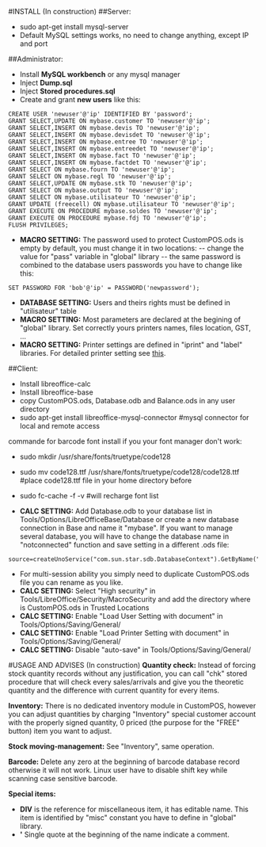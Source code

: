 #INSTALL (In construction)
##Server:
- sudo apt-get install mysql-server
- Default MySQL settings works, no need to change anything, except IP and port

##Administrator:
- Install **MySQL workbench** or any mysql manager
- Inject **Dump.sql**
- Inject **Stored procedures.sql**
- Create and grant **new users** like this:
```
CREATE USER 'newuser'@'ip' IDENTIFIED BY 'password';
GRANT SELECT,UPDATE ON mybase.customer TO 'newuser'@'ip';
GRANT SELECT,INSERT ON mybase.devis TO 'newuser'@'ip';
GRANT SELECT,INSERT ON mybase.devisdet TO 'newuser'@'ip';
GRANT SELECT,INSERT ON mybase.entree TO 'newuser'@'ip';
GRANT SELECT,INSERT ON mybase.entreedet TO 'newuser'@'ip';
GRANT SELECT,INSERT ON mybase.fact TO 'newuser'@'ip';
GRANT SELECT,INSERT ON mybase.factdet TO 'newuser'@'ip';
GRANT SELECT ON mybase.fourn TO 'newuser'@'ip';
GRANT SELECT ON mybase.regl TO 'newuser'@'ip';
GRANT SELECT,UPDATE ON mybase.stk TO 'newuser'@'ip';
GRANT SELECT ON mybase.output TO 'newuser'@'ip';
GRANT SELECT ON mybase.utilisateur TO 'newuser'@'ip';
GRANT UPDATE (freecell) ON mybase.utilisateur TO 'newuser'@'ip';
GRANT EXECUTE ON PROCEDURE mybase.soldes TO 'newuser'@'ip';
GRANT EXECUTE ON PROCEDURE mybase.fdj TO 'newuser'@'ip';
FLUSH PRIVILEGES;
```
- **MACRO SETTING:** The password used to protect CustomPOS.ods is empty by default, you must change it in two locations: -- change the value for "pass" variable in "global" library
-- the same password is combined to the database users passwords you have to change like this:
```
SET PASSWORD FOR 'bob'@'ip' = PASSWORD('newpassword');
```
- **DATABASE SETTING:** Users and theirs rights must be defined in "utilisateur" table
- **MACRO SETTING:** Most parameters are declared at the begining of "global" library. Set correctly yours printers names, files location, GST, ...
- **MACRO SETTING:**  Printer settings are defined in "iprint" and "label" libraries. For detailed printer setting see [this](https://wiki.openoffice.org/wiki/Documentation/BASIC_Guide/StarDesktop).

##Client:
- Install libreoffice-calc
- Install libreoffice-base
- copy CustomPOS.ods, Database.odb and Balance.ods in any user directory
- sudo apt-get install libreoffice-mysql-connector                  #mysql connector for local and remote access

commande for barcode font install if you your font manager don't work:
- sudo mkdir /usr/share/fonts/truetype/code128
- sudo mv code128.ttf /usr/share/fonts/truetype/code128/code128.ttf #place code128.ttf file in your home directory before
- sudo fc-cache -f -v                                               #will recharge font list

- **CALC SETTING:** Add Database.odb to your database list in Tools/Options/LibreOfficeBase/Database or create a new database connection in Base and name it "mybase". If you want to manage several database, you will have to change the database name in "notconnected" function and save setting in a different .ods file:
```
source=createUnoService("com.sun.star.sdb.DatabaseContext").GetByName("yourdatabasename")
```
- For multi-session ability you simply need to duplicate CustomPOS.ods file you can rename as you like.
- **CALC SETTING:** Select "High security" in Tools/LibreOffice/Security/MacroSecurity and add the directory where is CustomPOS.ods in Trusted Locations
- **CALC SETTING:** Enable "Load User Setting with document" in Tools/Options/Saving/General/
- **CALC SETTING:** Enable "Load Printer Setting with document" in Tools/Options/Saving/General/
- **CALC SETTING:** Disable "auto-save" in Tools/Options/Saving/General/

#USAGE AND ADVISES (In construction)
**Quantity check:**  Instead of forcing stock quantity records without any justification, you can call "chk" stored procedure that will check every sales/arrivals and give you the theoretic quantity and the difference with current quantity for every items.

**Inventory:**  There is no dedicated inventory module in CustomPOS, however you can adjust quantities by charging "Inventory" special customer account with the properly signed quantity, 0 priced (the purpose for the "FREE" button) item you want to adjust.

**Stock moving-management:**  See "Inventory", same operation.

**Barcode:**  Delete any zero at the beginning of barcode database record otherwise it will not work.
Linux user have to disable shift key while scanning case sensitive barcode.

**Special items:**
- **DIV** is the reference for miscellaneous item, it has editable name. This item is identified by "misc" constant you have to define in "global" library.
- **'**  Single quote at the beginning of the name indicate a comment.
